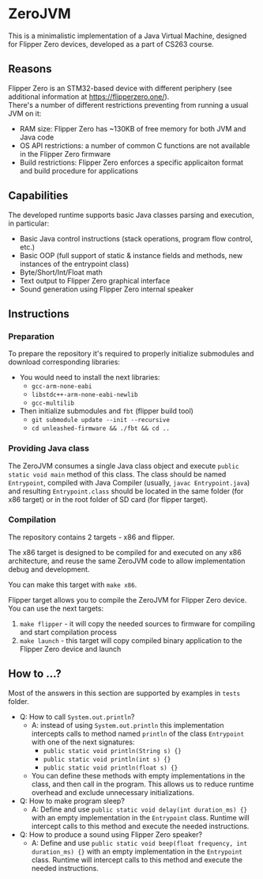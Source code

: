 # ZeroJVM
This is a minimalistic implementation of a Java Virtual Machine, designed for Flipper Zero devices, developed as a part of CS263 course.

## Reasons
Flipper Zero is an STM32-based device with different periphery (see additional information at https://flipperzero.one/).  
There's a number of different restrictions preventing from running a usual JVM on it:
- RAM size: Flipper Zero has ~130KB of free memory for both JVM and Java code
- OS API restrictions: a number of common C functions are not available in the Flipper Zero firmware
- Build restrictions: Flipper Zero enforces a specific applicaiton format and build procedure for applications

## Capabilities
The developed runtime supports basic Java classes parsing and execution, in particular:
- Basic Java control instructions (stack operations, program flow control, etc.)
- Basic OOP (full support of static & instance fields and methods, new instances of the entrypoint class)
- Byte/Short/Int/Float math
- Text output to Flipper Zero graphical interface
- Sound generation using Flipper Zero internal speaker


## Instructions
### Preparation
To prepare the repository it's required to properly initialize submodules and download corresponding libraries:
- You would need to install the next libraries:
    - `gcc-arm-none-eabi`
    - `libstdc++-arm-none-eabi-newlib`
    - `gcc-multilib`
- Then initialize submodules and `fbt` (flipper build tool)
    - `git submodule update --init --recursive`
    - `cd unleashed-firmware && ./fbt && cd ..`

### Providing Java class
The ZeroJVM consumes a single Java class object and execute `public static void main` method of this class. The class should be named `Entrypoint`, compiled with Java Compiler (usually, `javac Entrypoint.java`) and resulting `Entrypoint.class` should be located in the same folder (for x86 target) or in the root folder of SD card (for flipper target). 

### Compilation
The repository contains 2 targets - x86 and flipper.  

The x86 target is designed to be compiled for and executed on any x86 architecture, and reuse the same ZeroJVM code to allow implementation debug and development.  

You can make this target with `make x86`.

Flipper target allows you to compile the ZeroJVM for Flipper Zero device. You can use the next targets:
1. `make flipper` - it will copy the needed sources to firmware for compiling and start compilation process
2. `make launch` - this target will copy compiled binary application to the Flipper Zero device and launch

## How to ...?
Most of the answers in this section are supported by examples in `tests` folder.

- Q: How to call `System.out.println`?
    - A: instead of using `System.out.println` this implementation intercepts calls to method named `println` of the class `Entrypoint` with one of the next signatures:
        - `public static void println(String s) {}`
        - `public static void println(int s) {}`
        - `public static void println(float s) {}`
    - You can define these methods with empty implementations in the class, and then call in the program. This allows us to reduce runtime overhead and exclude unnecessary initializations.
- Q: How to make program sleep?
    - A: Define and use `public static void delay(int duration_ms) {}` with an empty implementation in the `Entrypoint` class. Runtime will intercept calls to this method and execute the needed instructions.
- Q: How to produce a sound using Flipper Zero speaker?
    - A: Define and use `public static void beep(float frequency, int duration_ms) {}` with an empty implementation in the `Entrypoint` class. Runtime will intercept calls to this method and execute the needed instructions.